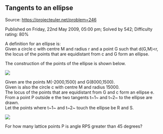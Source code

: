 Tangents to an ellipse
----------------------

Source: https://projecteuler.net/problem=246

Published on Friday, 22nd May 2009, 05:00 pm; Solved by 542; Difficulty
rating: 80%

A definition for an ellipse is:\
 Given a circle c with centre M and radius r and a point G such that
d(G,M)\<r, the locus of the points that are equidistant from c and G
form an ellipse.

The construction of the points of the ellipse is shown below.

![](project/images/p246_anim.gif)

Given are the points M(-2000,1500) and G(8000,1500).\
 Given is also the circle c with centre M and radius 15000.\
 The locus of the points that are equidistant from G and c form an
ellipse e.\
 From a point P outside e the two tangents t~1~ and t~2~ to the ellipse
are drawn.\
 Let the points where t~1~ and t~2~ touch the ellipse be R and S.

![](project/images/p246_ellipse.gif)

For how many lattice points P is angle RPS greater than 45 degrees?
